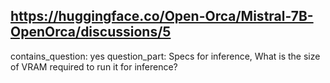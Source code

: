 ## https://huggingface.co/Open-Orca/Mistral-7B-OpenOrca/discussions/5

contains_question: yes
question_part: Specs for inference, What is the size of VRAM required to run it for inference?